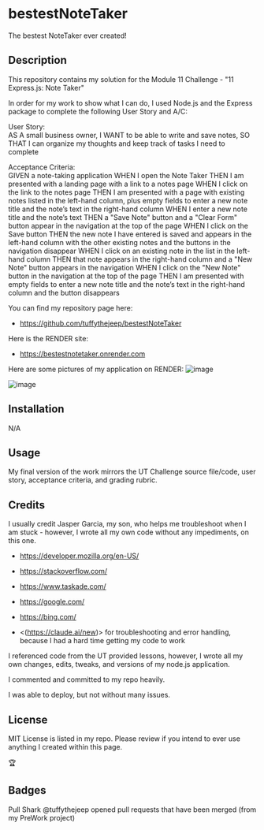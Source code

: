# bestestNoteTaker

The bestest NoteTaker ever created!

## Description

This repository contains my solution for the Module 11 Challenge - "11 Express.js: Note Taker"

In order for my work to show what I can do, I used Node.js and the Express package to complete the following User Story and A/C:

User Story: \
AS A small business owner, I WANT to be able to write and save notes, SO THAT I can organize my thoughts and keep track of tasks I need to complete

Acceptance Criteria: \
GIVEN a note-taking application
WHEN I open the Note Taker
THEN I am presented with a landing page with a link to a notes page
WHEN I click on the link to the notes page
THEN I am presented with a page with existing notes listed in the left-hand column, plus empty fields to enter a new note title and the note’s text in the right-hand column
WHEN I enter a new note title and the note’s text
THEN a "Save Note" button and a "Clear Form" button appear in the navigation at the top of the page
WHEN I click on the Save button
THEN the new note I have entered is saved and appears in the left-hand column with the other existing notes and the buttons in the navigation disappear
WHEN I click on an existing note in the list in the left-hand column
THEN that note appears in the right-hand column and a "New Note" button appears in the navigation
WHEN I click on the "New Note" button in the navigation at the top of the page
THEN I am presented with empty fields to enter a new note title and the note’s text in the right-hand column and the button disappears

You can find my repository page here:

- <https://github.com/tuffythejeep/bestestNoteTaker>

Here is the RENDER site:

- <https://bestestnotetaker.onrender.com>

Here are some pictures of my application on RENDER:
![image](https://github.com/user-attachments/assets/4ab45a30-26f0-49d3-b747-63a6b2b90d79)

![image](https://github.com/user-attachments/assets/a780b06a-9d26-4b5c-9317-f68b8329af2b)



## Installation

N/A

## Usage

My final version of the work mirrors the UT Challenge source file/code, user story, acceptance criteria, and grading rubric.

## Credits

I usually credit Jasper Garcia, my son, who helps me troubleshoot when I am stuck - however, I wrote all my own code without any impediments, on this one.

- <https://developer.mozilla.org/en-US/>

- <https://stackoverflow.com/>

- <https://www.taskade.com/>

- <https://google.com/>

- <https://bing.com/>

- <(https://claude.ai/new)> for troubleshooting and error handling, because I had a hard time getting my code to work



I referenced code from the UT provided lessons, however, I wrote all my own changes, edits, tweaks, and versions of my node.js application.

I commented and committed to my repo heavily.

I was able to deploy, but not without many issues.

## License

MIT License is listed in my repo. Please review if you intend to ever use anything I created within this page.

:trophy:

## Badges

Pull Shark
@tuffythejeep opened pull requests that have been merged (from my PreWork project)
